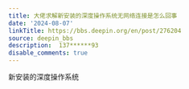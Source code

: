 ```yaml
---
title: 大佬求解新安装的深度操作系统无网络连接是怎么回事
date: '2024-08-07'
linkTitle: https://bbs.deepin.org/en/post/276204
source: deepin_bbs
description:  137******93 
disable_comments: true
---
```

新安装的深度操作系统
